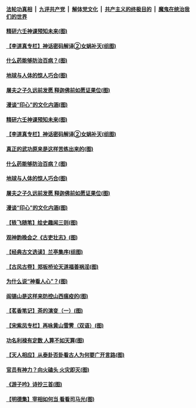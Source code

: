 ####  [法轮功真相](../../../../basic/blob/master/README.md?t=05080001) &nbsp;|&nbsp; [九评共产党](../../../../9ping.md/blob/master/README.md?t=05080001) &nbsp;|&nbsp; [解体党文化](../../../../jtdwh.md/blob/master/README.md?t=05080001)  &nbsp;|&nbsp; [共产主义的终极目的](../../../../gczydzjmd.md/blob/master/README.md?t=05080001) &nbsp;|&nbsp; [魔鬼在统治我们的世界](../../../../mgztzwmdsj.md/blob/master/README.md?t=05080001) 

#### [精研六壬神课预知未来(图)](../pages/p7/932170.md?t=05080001) 

#### [【李道真专栏】神话密码解译②女娲补天(组图)](../pages/p7/931860.md?t=05080001) 

#### [什么药能够防治百病？(图)](../pages/p7/932193.md?t=05080001) 

#### [地球与人体的惊人巧合(图)](../pages/p7/932139.md?t=05080001) 

#### [屠夫之子久远前发愿 释迦佛前如愿证果位(图)](../pages/p7/932129.md?t=05080001) 

#### [漫谈“印心”的文化内涵(图)](../pages/p7/931849.md?t=05080001) 

#### [精研六壬神课预知未来(图)](../pages/p7/932170.md?t=05080001) 

#### [【李道真专栏】神话密码解译②女娲补天(组图)](../pages/p7/931860.md?t=05080001) 

#### [真正的武功原来是这样苦练出来的(图)](../pages/p7/932304.md?t=05080001) 

#### [什么药能够防治百病？(图)](../pages/p7/932193.md?t=05080001) 

#### [地球与人体的惊人巧合(图)](../pages/p7/932139.md?t=05080001) 

#### [屠夫之子久远前发愿 释迦佛前如愿证果位(图)](../pages/p7/932129.md?t=05080001) 

#### [漫谈“印心”的文化内涵(图)](../pages/p7/931849.md?t=05080001) 

#### [【轶飞随笔】绘史趣闻三则(图)](../pages/p7/931850.md?t=05080001) 

#### [观神韵晚会之《古吏壮志》(图)](../pages/p7/929040.md?t=05080001) 

#### [【经典古文选读】兰亭集序(组图)](../pages/p7/932055.md?t=05080001) 

#### [【古风古卷】郑板桥论天道福善祸淫(图)](../pages/p7/932052.md?t=05080001) 

#### [为什么说“神看人心”？(图)](../pages/p7/931996.md?t=05080001) 

#### [阎锡山是这样来防控山西瘟疫的(图)](../pages/p7/931952.md?t=05080001) 

#### [【茗香笔记】茶的演变（一）(图)](../pages/p7/931771.md?t=05080001) 

#### [【宋紫凤专栏】再咏黄山雪霁（双语）(图)](../pages/p7/931848.md?t=05080001) 

#### [功名利禄有定数 人算不如天算(图)](../pages/p7/931664.md?t=05080001) 

#### [【天人相应】从泰卦否卦看古人为何要广开言路(图)](../pages/p7/931563.md?t=05080001) 

#### [官员有神力？向火磕头 火灾即灭(图)](../pages/p7/931748.md?t=05080001) 

#### [《游子吟》诗抄三首(图)](../pages/p7/931767.md?t=05080001) 

#### [【明德集】宰相如何当 看看司马光(图)](../pages/p7/931662.md?t=05080001) 

